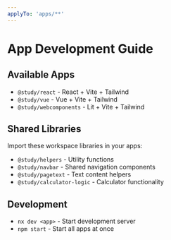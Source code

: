 ```yaml
---
applyTo: 'apps/**'
---
```


# App Development Guide

## Available Apps

- `@study/react` - React + Vite + Tailwind
- `@study/vue` - Vue + Vite + Tailwind
- `@study/webcomponents` - Lit + Vite + Tailwind

## Shared Libraries

Import these workspace libraries in your apps:

- `@study/helpers` - Utility functions
- `@study/navbar` - Shared navigation components
- `@study/pagetext` - Text content helpers
- `@study/calculator-logic` - Calculator functionality

## Development

- `nx dev <app>` - Start development server
- `npm start` - Start all apps at once
